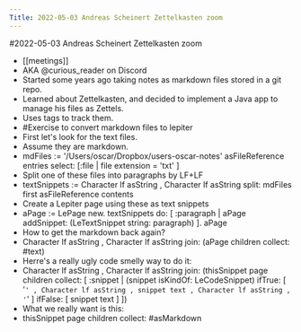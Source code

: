 ---Title: 2022-05-03 Andreas Scheinert Zettelkasten zoom---#2022-05-03 Andreas Scheinert Zettelkasten zoom- [[meetings]]- AKA @curious_reader on Discord- Started some years ago taking notes as markdown files stored in a git repo.- Learned about Zettelkasten, and decided to implement a Java app to manage his files as Zettels.- Uses tags to track them.- #Exercise to convert markdown files to lepiter- First let's look for the text files.- Assume they are markdown.- mdFiles := '/Users/oscar/Dropbox/users-oscar-notes' asFileReference entries select: [:file | file extension = 'txt' ]- Split one of these files into paragraphs by LF+LF- textSnippets := Character lf asString , Character lf asString split:	mdFiles first asFileReference contents- Create a Lepiter page using these as text snippets- aPage := LePage new.textSnippets do: [ :paragraph | 	aPage addSnippet: (LeTextSnippet string: paragraph) ].aPage- How to get the markdown back again?- Character lf asString , Character lf asString join:	(aPage children collect: #text)- Herre's a really ugly code smelly way to do it:- Character lf asString , Character lf asString join:	(thisSnippet page children collect: [ :snippet | 		 (snippet isKindOf: LeCodeSnippet)			 ifTrue: [ 				 '```' , Character lf asString , snippet text				 , Character lf asString , '```' ]			 ifFalse: [ snippet text ] ])- What we really want is this:- thisSnippet page children collect: #asMarkdown